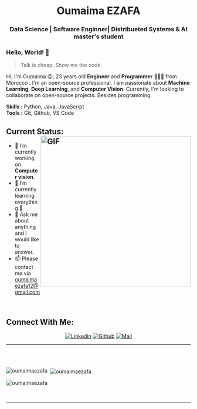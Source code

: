 <h1 align="center">Oumaima EZAFA</h1>
<h3 align="center">Data Science | Software Enginner| Distribueted Systems & AI master's student</h3>



### Hello, World! 👋

> Talk is cheap. Show me the code.




Hi, I'm Oumaima 😉, 23 years old **Engineer** and **Programmer** 👨🏻‍💻 from Morocco . I'm an open-source professional. I am passionate about **Machine Learning**, **Deep Learning**, and **Computer Vision**. Currently, I'm looking to collaborate on open-source projects. Besides programming.
</br>

**Skills :** Python, Java, JavaScript
</br>
**Tools :** Git, Github, VS Code


## Current Status: <img width="410px" align="right" alt="GIF" src="https://media.giphy.com/media/iIqmM5tTjmpOB9mpbn/giphy.gif"/>


* 🔭 I’m currently working on **Computer vision**.
* 🌱 I’m currently learning everything.🤣
* 💬 Ask me about anything and I would like to answer.
* 📫 Please contact me via  oumaimaezafa12@gmail.com

</br>

<h2 align="left">Connect With Me:</h2>

<div align=center>

[![Linkedin](https://img.shields.io/badge/LinkedIn-0077B5?style=for-the-badge&logo=linkedin&logoColor=white)](https://www.linkedin.com/in/oumaima-ezafa-960512197/)
[![Github](https://img.shields.io/badge/GitHub-100000?style=for-the-badge&logo=github&logoColor=white)](https://github.com/oumaimaezafa)
[![Mail](https://img.shields.io/badge/Gmail-D14836?style=for-the-badge&logo=gmail&logoColor=white)](mailto:oumaimaezafa12@gmail.com)  
</div>



-----


 <br>
 <br>
 <p align="center">
<p><img align="left" src="https://github-readme-stats.vercel.app/api/top-langs?username=oumaimaezafa&show_icons=true&locale=en&layout=compact" alt="oumaimaezafa" /></p>

<p>&nbsp;<img align="center" src="https://github-readme-stats.vercel.app/api?username=oumaimaezafa&show_icons=true&locale=en" alt="oumaimaezafa" /></p>

<p><img align="center" src="https://github-readme-streak-stats.herokuapp.com/?user=oumaimaezafa&" alt="oumaimaezafa" /></p>
  </P>
  
  <br>
  
 
 
 
----------------







